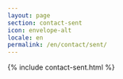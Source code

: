 ```yaml
---
layout: page
section: contact-sent
icon: envelope-alt
locale: en
permalink: /en/contact/sent/
---
```


{% include contact-sent.html %}
